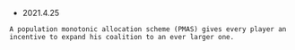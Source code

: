 +    2021.4.25

    A population monotonic allocation scheme (PMAS) gives every player an incentive to expand his coalition to an ever larger one.